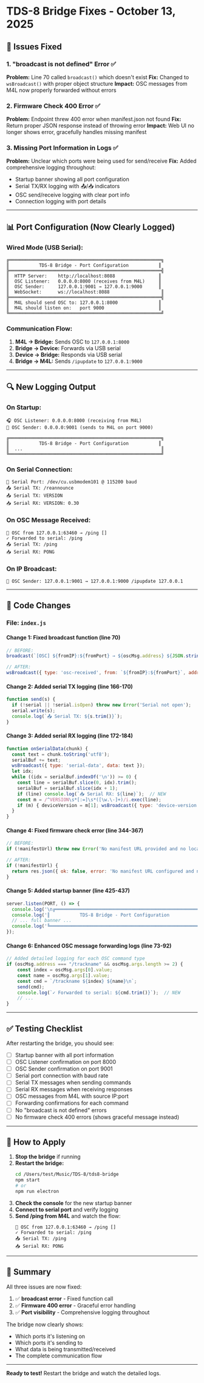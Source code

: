 # TDS-8 Bridge Fixes - October 13, 2025

## 🐛 Issues Fixed

### 1. **"broadcast is not defined" Error** ✅
**Problem:** Line 70 called `broadcast()` which doesn't exist
**Fix:** Changed to `wsBroadcast()` with proper object structure
**Impact:** OSC messages from M4L now properly forwarded without errors

### 2. **Firmware Check 400 Error** ✅
**Problem:** Endpoint threw 400 error when manifest.json not found
**Fix:** Return proper JSON response instead of throwing error
**Impact:** Web UI no longer shows error, gracefully handles missing manifest

### 3. **Missing Port Information in Logs** ✅
**Problem:** Unclear which ports were being used for send/receive
**Fix:** Added comprehensive logging throughout:
- Startup banner showing all port configuration
- Serial TX/RX logging with 📤/📥 indicators
- OSC send/receive logging with clear port info
- Connection logging with port details

---

## 📊 Port Configuration (Now Clearly Logged)

### **Wired Mode (USB Serial):**
```
╔════════════════════════════════════════════════════════╗
║           TDS-8 Bridge - Port Configuration           ║
╠════════════════════════════════════════════════════════╣
║  HTTP Server:    http://localhost:8088                ║
║  OSC Listener:   0.0.0.0:8000 (receives from M4L)     ║
║  OSC Sender:     127.0.0.1:9001 → 127.0.0.1:9000      ║
║  WebSocket:      ws://localhost:8088                   ║
╠════════════════════════════════════════════════════════╣
║  M4L should send OSC to: 127.0.0.1:8000               ║
║  M4L should listen on:   port 9000                    ║
╚════════════════════════════════════════════════════════╝
```

### **Communication Flow:**
1. **M4L → Bridge:** Sends OSC to `127.0.0.1:8000`
2. **Bridge → Device:** Forwards via USB serial
3. **Device → Bridge:** Responds via USB serial
4. **Bridge → M4L:** Sends `/ipupdate` to `127.0.0.1:9000`

---

## 🔍 New Logging Output

### **On Startup:**
```
🎧 OSC Listener: 0.0.0.0:8000 (receiving from M4L)
📡 OSC Sender: 0.0.0.0:9001 (sends to M4L on port 9000)

╔════════════════════════════════════════════════════════╗
║           TDS-8 Bridge - Port Configuration           ║
║  ...                                                   ║
╚════════════════════════════════════════════════════════╝
```

### **On Serial Connection:**
```
🔌 Serial Port: /dev/cu.usbmodem101 @ 115200 baud
📤 Serial TX: /reannounce
📤 Serial TX: VERSION
📥 Serial RX: VERSION: 0.30
```

### **On OSC Message Received:**
```
📨 OSC from 127.0.0.1:63460 → /ping []
✓ Forwarded to serial: /ping
📤 Serial TX: /ping
📥 Serial RX: PONG
```

### **On IP Broadcast:**
```
📡 OSC Sender: 127.0.0.1:9001 → 127.0.0.1:9000 /ipupdate 127.0.0.1
```

---

## 📝 Code Changes

### **File: `index.js`**

#### Change 1: Fixed broadcast function (line 70)
```javascript
// BEFORE:
broadcast(`[OSC] ${fromIP}:${fromPort} → ${oscMsg.address} ${JSON.stringify(oscMsg.args)}`);

// AFTER:
wsBroadcast({ type: 'osc-received', from: `${fromIP}:${fromPort}`, address: oscMsg.address, args: oscMsg.args });
```

#### Change 2: Added serial TX logging (line 166-170)
```javascript
function send(s) {
  if (!serial || !serial.isOpen) throw new Error('Serial not open');
  serial.write(s);
  console.log(`📤 Serial TX: ${s.trim()}`);
}
```

#### Change 3: Added serial RX logging (line 172-184)
```javascript
function onSerialData(chunk) {
  const text = chunk.toString('utf8');
  serialBuf += text;
  wsBroadcast({ type: 'serial-data', data: text });
  let idx;
  while ((idx = serialBuf.indexOf('\n')) >= 0) {
    const line = serialBuf.slice(0, idx).trim();
    serialBuf = serialBuf.slice(idx + 1);
    if (line) console.log(`📥 Serial RX: ${line}`);  // NEW
    const m = /^VERSION\s*[:=]\s*([\w.\-]+)/i.exec(line);
    if (m) { deviceVersion = m[1]; wsBroadcast({ type: 'device-version', version: deviceVersion }); }
  }
}
```

#### Change 4: Fixed firmware check error (line 344-367)
```javascript
// BEFORE:
if (!manifestUrl) throw new Error('No manifest URL provided and no local manifest found');

// AFTER:
if (!manifestUrl) {
  return res.json({ ok: false, error: 'No manifest URL configured and no local manifest found', deviceVersion });
}
```

#### Change 5: Added startup banner (line 425-437)
```javascript
server.listen(PORT, () => {
  console.log('\n╔════════════════════════════════════════════════════════╗');
  console.log('║           TDS-8 Bridge - Port Configuration           ║');
  // ... full banner ...
  console.log('╚════════════════════════════════════════════════════════╝\n');
});
```

#### Change 6: Enhanced OSC message forwarding logs (line 73-92)
```javascript
// Added detailed logging for each OSC command type
if (oscMsg.address === "/trackname" && oscMsg.args.length >= 2) {
    const index = oscMsg.args[0].value;
    const name = oscMsg.args[1].value;
    const cmd = `/trackname ${index} ${name}\n`;
    send(cmd);
    console.log(`✓ Forwarded to serial: ${cmd.trim()}`);  // NEW
    // ...
}
```

---

## ✅ Testing Checklist

After restarting the bridge, you should see:

- [ ] Startup banner with all port information
- [ ] OSC Listener confirmation on port 8000
- [ ] OSC Sender confirmation on port 9001
- [ ] Serial port connection with baud rate
- [ ] Serial TX messages when sending commands
- [ ] Serial RX messages when receiving responses
- [ ] OSC messages from M4L with source IP:port
- [ ] Forwarding confirmations for each command
- [ ] No "broadcast is not defined" errors
- [ ] No firmware check 400 errors (shows graceful message instead)

---

## 🚀 How to Apply

1. **Stop the bridge** if running
2. **Restart the bridge:**
   ```bash
   cd /Users/test/Music/TDS-8/tds8-bridge
   npm start
   # or
   npm run electron
   ```
3. **Check the console** for the new startup banner
4. **Connect to serial port** and verify logging
5. **Send /ping from M4L** and watch the flow:
   ```
   📨 OSC from 127.0.0.1:63460 → /ping []
   ✓ Forwarded to serial: /ping
   📤 Serial TX: /ping
   📥 Serial RX: PONG
   ```

---

## 📌 Summary

All three issues are now fixed:
1. ✅ **broadcast error** - Fixed function call
2. ✅ **Firmware 400 error** - Graceful error handling
3. ✅ **Port visibility** - Comprehensive logging throughout

The bridge now clearly shows:
- Which ports it's listening on
- Which ports it's sending to
- What data is being transmitted/received
- The complete communication flow

---

**Ready to test!** Restart the bridge and watch the detailed logs.
